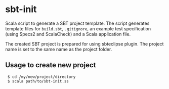 # sbt-init
Scala script to generate a SBT project template. The script generates template files for `build.sbt`, `.gitignore`, an example test specification (using Specs2 and ScalaCheck) and a Scala application file. 

The created SBT project is prepared for using sbteclipse plugin. The project name is set to the same name as the project folder.

## Usage to create new project

     $ cd /my/new/project/directory
     $ scala path/to/sbt-init.ss

